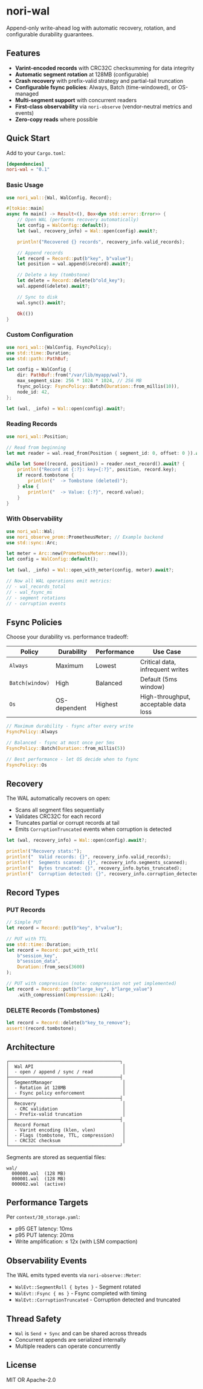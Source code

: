 # nori-wal

Append-only write-ahead log with automatic recovery, rotation, and configurable durability guarantees.

## Features

- **Varint-encoded records** with CRC32C checksumming for data integrity
- **Automatic segment rotation** at 128MB (configurable)
- **Crash recovery** with prefix-valid strategy and partial-tail truncation
- **Configurable fsync policies**: Always, Batch (time-windowed), or OS-managed
- **Multi-segment support** with concurrent readers
- **First-class observability** via `nori-observe` (vendor-neutral metrics and events)
- **Zero-copy reads** where possible

## Quick Start

Add to your `Cargo.toml`:

```toml
[dependencies]
nori-wal = "0.1"
```

### Basic Usage

```rust
use nori_wal::{Wal, WalConfig, Record};

#[tokio::main]
async fn main() -> Result<(), Box<dyn std::error::Error>> {
    // Open WAL (performs recovery automatically)
    let config = WalConfig::default();
    let (wal, recovery_info) = Wal::open(config).await?;

    println!("Recovered {} records", recovery_info.valid_records);

    // Append records
    let record = Record::put(b"key", b"value");
    let position = wal.append(&record).await?;

    // Delete a key (tombstone)
    let delete = Record::delete(b"old_key");
    wal.append(&delete).await?;

    // Sync to disk
    wal.sync().await?;

    Ok(())
}
```

### Custom Configuration

```rust
use nori_wal::{WalConfig, FsyncPolicy};
use std::time::Duration;
use std::path::PathBuf;

let config = WalConfig {
    dir: PathBuf::from("/var/lib/myapp/wal"),
    max_segment_size: 256 * 1024 * 1024, // 256 MB
    fsync_policy: FsyncPolicy::Batch(Duration::from_millis(10)),
    node_id: 42,
};

let (wal, _info) = Wal::open(config).await?;
```

### Reading Records

```rust
use nori_wal::Position;

// Read from beginning
let mut reader = wal.read_from(Position { segment_id: 0, offset: 0 }).await?;

while let Some((record, position)) = reader.next_record().await? {
    println!("Record at {:?}: key={:?}", position, record.key);
    if record.tombstone {
        println!("  -> Tombstone (deleted)");
    } else {
        println!("  -> Value: {:?}", record.value);
    }
}
```

### With Observability

```rust
use nori_wal::Wal;
use nori_observe_prom::PrometheusMeter; // Example backend
use std::sync::Arc;

let meter = Arc::new(PrometheusMeter::new());
let config = WalConfig::default();

let (wal, _info) = Wal::open_with_meter(config, meter).await?;

// Now all WAL operations emit metrics:
// - wal_records_total
// - wal_fsync_ms
// - segment rotations
// - corruption events
```

## Fsync Policies

Choose your durability vs. performance tradeoff:

| Policy | Durability | Performance | Use Case |
|--------|-----------|-------------|----------|
| `Always` | Maximum | Lowest | Critical data, infrequent writes |
| `Batch(window)` | High | Balanced | Default (5ms window) |
| `Os` | OS-dependent | Highest | High-throughput, acceptable data loss |

```rust
// Maximum durability - fsync after every write
FsyncPolicy::Always

// Balanced - fsync at most once per 5ms
FsyncPolicy::Batch(Duration::from_millis(5))

// Best performance - let OS decide when to fsync
FsyncPolicy::Os
```

## Recovery

The WAL automatically recovers on open:

- Scans all segment files sequentially
- Validates CRC32C for each record
- Truncates partial or corrupt records at tail
- Emits `CorruptionTruncated` events when corruption is detected

```rust
let (wal, recovery_info) = Wal::open(config).await?;

println!("Recovery stats:");
println!("  Valid records: {}", recovery_info.valid_records);
println!("  Segments scanned: {}", recovery_info.segments_scanned);
println!("  Bytes truncated: {}", recovery_info.bytes_truncated);
println!("  Corruption detected: {}", recovery_info.corruption_detected);
```

## Record Types

### PUT Records

```rust
// Simple PUT
let record = Record::put(b"key", b"value");

// PUT with TTL
use std::time::Duration;
let record = Record::put_with_ttl(
    b"session_key",
    b"session_data",
    Duration::from_secs(3600)
);

// PUT with compression (note: compression not yet implemented)
let record = Record::put(b"large_key", b"large_value")
    .with_compression(Compression::Lz4);
```

### DELETE Records (Tombstones)

```rust
let record = Record::delete(b"key_to_remove");
assert!(record.tombstone);
```

## Architecture

```
┌─────────────────────────────────────────┐
│  Wal API                                 │
│  - open / append / sync / read           │
├─────────────────────────────────────────┤
│  SegmentManager                          │
│  - Rotation at 128MB                     │
│  - Fsync policy enforcement              │
├─────────────────────────────────────────┤
│  Recovery                                │
│  - CRC validation                        │
│  - Prefix-valid truncation               │
├─────────────────────────────────────────┤
│  Record Format                           │
│  - Varint encoding (klen, vlen)          │
│  - Flags (tombstone, TTL, compression)   │
│  - CRC32C checksum                       │
└─────────────────────────────────────────┘
```

Segments are stored as sequential files:
```
wal/
  000000.wal  (128 MB)
  000001.wal  (128 MB)
  000002.wal  (active)
```

## Performance Targets

Per `context/30_storage.yaml`:

- p95 GET latency: 10ms
- p95 PUT latency: 20ms
- Write amplification: ≤ 12x (with LSM compaction)

## Observability Events

The WAL emits typed events via `nori-observe::Meter`:

- `WalEvt::SegmentRoll { bytes }` - Segment rotated
- `WalEvt::Fsync { ms }` - Fsync completed with timing
- `WalEvt::CorruptionTruncated` - Corruption detected and truncated

## Thread Safety

- `Wal` is `Send + Sync` and can be shared across threads
- Concurrent appends are serialized internally
- Multiple readers can operate concurrently

## License

MIT OR Apache-2.0
